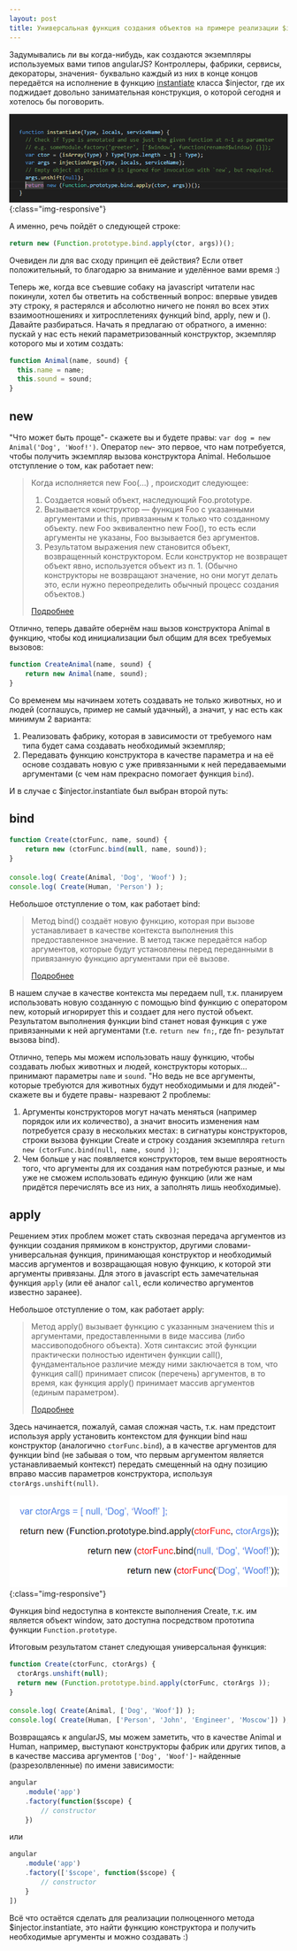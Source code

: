 ```yaml
---
layout: post
title: Универсальная функция создания объектов на примере реализации $injector.instantiate в angularjs
---
```


Задумывались ли вы когда-нибудь, как создаются экземпляры используемых вами типов angularJS? Контроллеры, фабрики, сервисы, декораторы, значения- буквально каждый из них в конце концов передаётся на исполнение в функцию [instantiate](https://github.com/angular/angular.js/blob/master/src/auto/injector.js#L906) класса $injector, где их поджидает довольно занимательная конструкция, о которой сегодня и хотелось бы поговорить.


![instantiate function](/images/post/instantiate-method-top.png){:class="img-responsive"}

А именно, речь пойдёт о следующей строке:

```javascript
return new (Function.prototype.bind.apply(ctor, args))();
```

Очевиден ли для вас сходу принцип её действия? Если ответ положительный, то благодарю за внимание и уделённое вами время :)

Теперь же, когда все съевшие собаку на javascript читатели нас покинули, хотел бы ответить на собственный вопрос: впервые увидев эту строку, я растерялся и абсолютно ничего не понял во всех этих взаимоотношениях и хитросплетениях функций bind, apply, new и (). Давайте разбираться. Начать я предлагаю от обратного, а именно: пускай у нас есть некий параметризованный конструктор, экземпляр которого мы и хотим создать:

```javascript
function Animal(name, sound) {
  this.name = name;
  this.sound = sound;
}
```

## new

"Что может быть проще"- скажете вы и будете правы: `var dog = new Animal('Dog', 'Woof!')`. Оператор `new`- это первое, что нам потребуется, чтобы получить экземпляр вызова конструктора Animal. Небольшое отступление о том, как работает new:

> Когда исполняется new Foo(...) , происходит следующее:
> 
> 1. Создается новый объект, наследующий Foo.prototype.
> 2. Вызывается конструктор — функция Foo с указанными аргументами и this, привязанным к только что созданному объекту. new Foo эквивалентно new Foo(), то есть если аргументы не указаны, Foo вызывается без аргументов.
> 3. Результатом выражения new становится объект, возвращенный конструктором. Если конструктор не возвращет объект явно, используется объект из п. 1. (Обычно конструкторы не возвращают значение, но они могут делать это, если нужно переопределить обычный процесс создания объектов.)
>
> [Подробнее](https://developer.mozilla.org/ru/docs/Web/JavaScript/Reference/Operators/new)

Отлично, теперь давайте обернём наш вызов конструктора Animal в функцию, чтобы код инициализации был общим для всех требуемых вызовов:

```javascript
function CreateAnimal(name, sound) {
    return new Animal(name, sound);
}
```

Со временем мы начинаем хотеть создавать не только животных, но и людей (соглашусь, пример не самый удачный), а значит, у нас есть как минимум 2 варианта:

1. Реализовать фабрику, которая в зависимости от требуемого нам типа будет сама создавать необходимый экземпляр;
2. Передавать функцию конструктора в качестве параметра и на её основе создавать новую с уже привязанными к ней передаваемыми аргументами (с чем нам прекрасно помогает функция `bind`).

И в случае с $injector.instantiate был выбран второй путь:

## bind

```javascript
function Create(ctorFunc, name, sound) {
    return new (ctorFunc.bind(null, name, sound));
}

console.log( Create(Animal, 'Dog', 'Woof') );
console.log( Create(Human, 'Person') );
```

Небольшое отступление о том, как работает bind:

> Метод bind() создаёт новую функцию, которая при вызове устанавливает в качестве контекста выполнения this предоставленное значение. В метод также передаётся набор аргументов, которые будут установлены перед переданными в привязанную функцию аргументами при её вызове.
>
> [Подробнее](https://developer.mozilla.org/ru/docs/Web/JavaScript/Reference/Global_Objects/Function/bind)

В нашем случае в качестве контекста мы передаем null, т.к. планируем использовать новую созданную с помощью bind функцию с оператором new, который игнорирует this и создает для него пустой объект. Результатом выполнения функции bind станет новая функция с уже привязанными к ней аргументами (т.е. `return new fn;`, где fn- результат вызова bind).

Отлично, теперь мы можем использовать нашу функцию, чтобы создавать любых животных и людей, конструкторы которых... принимают параметры `name` и `sound`. "Но ведь не все аргументы, которые требуются для животных будут необходимыми и для людей"- скажете вы и будете правы- назревают 2 проблемы:

1. Аргументы конструкторов могут начать меняться (например порядок или их количество), а значит вносить изменения нам потребуется сразу в нескольких местах: в сигнатуры конструкторов, строки вызова функции Create и строку создания экземпляра `return new (ctorFunc.bind(null, name, sound ))`;
2. Чем больше у нас появляется конструкторов, тем выше вероятность того, что аргументы для их создания нам потребуются разные, и мы уже не сможем использовать единую функцию (или же нам придётся перечислять все из них, а заполнять лишь необходимые).

## apply

Решением этих проблем может стать сквозная передача аргументов из функции создания прямиком в конструктор, другими словами- универсальная функция, принимающая конструктор и необходимый массив аргументов и возвращающая новую функцию, к которой эти аргументы привязаны. Для этого в javascript есть замечательная функция `apply` (или её аналог `call`, если количество аргументов известно заранее).

Небольшое отступление о том, как работает apply:

> Метод apply() вызывает функцию с указанным значением this и аргументами, предоставленными в виде массива (либо массивоподобного объекта).
> Хотя синтаксис этой функции практически полностью идентичен функции call(), фундаментальное различие между ними заключается в том, что функция call() принимает список (перечень) аргументов, в то время, как функция apply() принимает массив аргументов (единым параметром).
>
> [Подробнее](https://developer.mozilla.org/ru/docs/Web/JavaScript/Reference/Global_Objects/Function/apply)

Здесь начинается, пожалуй, самая сложная часть, т.к. нам предстоит используя apply установить контекстом для функции bind наш конструктор (аналогично `ctorFunc.bind`), а в качестве аргументов для функции bind (не забывая о том, что первым аргументом является устанавливаемый контекст) передать смещенный на одну позицию вправо массив параметров конструктора, используя `ctorArgs.unshift(null)`.

![instantiate function](/images/post/instantiate_function.png){:class="img-responsive"}

Функция bind недоступна в контексте выполнения Create, т.к. им является объект window, зато доступна посредством прототипа функции `Function.prototype`.

Итоговым результатом станет следующая универсальная функция:

```javascript
function Create(ctorFunc, ctorArgs) {
  ctorArgs.unshift(null);
  return new (Function.prototype.bind.apply(ctorFunc, ctorArgs ));
}

console.log( Create(Animal, ['Dog', 'Woof']) );
console.log( Create(Human, ['Person', 'John', 'Engineer', 'Moscow']) );

```

Возвращаясь к angularJS, мы можем заметить, что в качестве Animal и Human, например, выступают конструкторы фабрик или других типов, а в качестве массива аргументов `['Dog', 'Woof']`- найденные (разрезолвленные) по имени зависимости:

```javascript
angular
    .module('app')
    .factory(function($scope) {
        // constructor
    }) 
```

или

```javascript
angular
    .module('app')
    .factory(['$scope', function($scope) { 
        // constructor 
    }
]) 
``` 

Всё что остаётся сделать для реализации полноценного метода $injector.instantiate, это найти функцию конструктора и получить необходимые аргументы и можно создавать :)
